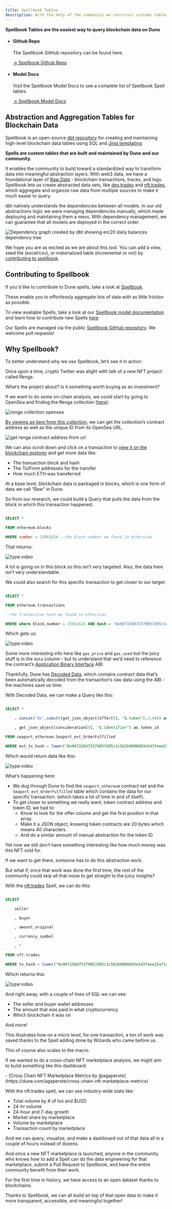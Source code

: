```yaml
---
title: Spellbook Tables
description: With the help of the community we construct customs tables which cover the entirety of a type of activity on the blockchain called Spells.
---
```


**Spellbook Tables are the easiest way to query blockchain data on Dune**

<div class="cards grid" markdown>

- #### Github Repo

  The Spellbook GitHub repository can be found here.

  [→ Spellbook Github Repo](https://github.com/duneanalytics/spellbook)

- #### Model Docs

  Visit the Spellbook Model Docs to see a complete list of Spellbook Spell tables.

  [→ Spellbook Model Docs](https://dune.com/spellbook)

</div>

## Abstraction and Aggregation Tables for Blockchain Data

Spellbook is an open-source [dbt repository](https://docs.getdbt.com/docs/introduction) for creating and maintaining high-level blockchain data tables using SQL and [Jinja templating](https://realpython.com/primer-on-jinja-templating/).

**Spells are custom tables that are built and maintained by Dune and our community.**

It enables the community to build toward a standardized way to transform data into meaningful abstraction layers. With web3 data, we have a foundational layer of [Raw Data](/data-tables/evm/ethereum/raw/) - blockchain transactions, traces, and logs. Spellbook lets us create abstracted data sets, like [dex.trades](../data-tables/evm/ethereum/DEX/dex-trades) and [nft.trades](/data-tables/evm/ethereum/NFT/nft-trades), which aggregate and organize raw data from multiple sources to make it much easier to query.

dbt natively understands the dependencies between all models. In our old abstractions logic we were managing dependencies manually, which made deploying and maintaining them a mess. With dependency management, we can guarantee that all models are deployed in the correct order.

![Dependency graph created by dbt showing erc20 daily balances dependency tree](images/dbt-erc20-dependency-graph.jpg)

We hope you are as excited as we are about this tool. You can add a view, seed file (excel/csv), or materialized table (incremental or not) by [contributing to spellbook](../spellbook/index.md).

## Contributing to Spellbook

If you'd like to contribute to Dune spells, take a look at [Spellbook](../spellbook/index.md).

These enable you to effortlessly aggregate lots of data with as little friction as possible.

To view available Spells, take a look at our [Spellbook model documentation](https://dune.com/spellbook) and learn how to contribute new Spells [here](../spellbook/index.md)

Our Spells are managed via the public [Spellbook GitHub repository](https://github.com/duneanalytics/spellbook/). We welcome pull requests!

## Why Spellbook?

To better understand why we use Spellbook, let’s see it in action.

Once upon a time, crypto Twitter was alight with talk of a new NFT project called Renga.

What’s the project about? Is it something worth buying as an investment?

If we want to do some on-chain analysis, we could start by going to OpenSea and finding the Renga collection ([here](https://opensea.io/collection/renga)).

![renga collection opensea](../../spellbook/images/RENGA-Collection-OpenSea.png)

[By viewing an item from this collection](https://opensea.io/assets/ethereum/0x394e3d3044fc89fcdd966d3cb35ac0b32b0cda91/6294), we can get the collection’s contract address as well as the unique ID from its OpenSea URL.

![get renga contract address from url](../../spellbook/images/get-renga-contract-address-from-url.png)

We can also scroll down and click on a transaction to [view it on the blockchain explorer](https://etherscan.io/tx/0x96f158d75379057d95c1c562b9908603e543feee25a71ac420e21ecf0a0c643c) and get more data like:

- The transaction block and hash
- The To/From addresses for the transfer
- How much ETH was transferred

At a base level, blockchain data is packaged in blocks, which is one form of data we call “Raw” in Dune.

So from our research, we could build a Query that pulls the data from the block in which this transaction happened.

```sql

SELECT *

FROM ethereum.blocks

WHERE number = 15661624 --the block number we found in etherscan

```

That returns:

![type:video](https://dune.com/embeds/1645898/2727844/09c37981-3b21-4bfd-85da-c029755af873)

A lot is going on in this block so this isn’t very targeted. Also, the data here isn’t very understandable.

We could also search for this specific transaction to get closer to our target:

```sql

SELECT *

FROM ethereum.transactions

--the transaction hash we found in etherscan

WHERE where block_number = 15661624 AND hash = '0x96f158d75379057d95c1c562b9908603e543feee25a71ac420e21ecf0a0c643c'

```

Which gets us:

![type:video](https://dune.com/embeds/1645938/2727926/8a442735-79c7-4903-a525-303c8163d7fd)

Some more interesting info here like `gas_price` and `gas_used` but the juicy stuff is in the `data` column - but to understand that we’d need to reference the contract’s [Application Binary Interface](https://www.quicknode.com/guides/smart-contract-development/what-is-an-abi) ABI.

Thankfully, Dune has [Decoded Data](../decoded/index.md), which contains contract data that’s been automatically decoded from the transaction’s raw data using the ABI - the machines save us time.

With Decoded Data, we can make a Query like this:

```sql

SELECT *

    , concat('0x',substr(get_json_object(offer[0], "$.token"),3,40)) as token_contract_address

    , get_json_object(consideration[0], "$.identifier") as token_id

FROM seaport_ethereum.Seaport_evt_OrderFulfilled

WHERE evt_tx_hash = lower("0x96f158d75379057d95c1c562b9908603e543feee25a71ac420e21ecf0a0c643c") --sample tx

```

Which would return data like this:

![type:video](https://dune.com/embeds/1345665/2296143/757ed708-17da-4c81-9633-ac19a9d3f3d3)

What’s happening here:

- We dug through Dune to find the `seaport_ethereum` contract set and the `Seaport_evt_OrderFulfilled` table which contains the data for our specific transaction. (which takes a lot of time in and of itself).
- To get closer to something we really want, token contract address and token ID, we had to:
  - Know to look for the offer column and get the first position in that array
  - Make it a JSON object, knowing token contracts are 20 bytes which means 40 characters.
  - And do a similar amount of manual abstraction for the token ID

Yet now we still don’t have something interesting like how much money was this NFT sold for.

If we want to get there, someone has to do this abstraction work.

But what if, once that work was done the first time, the rest of the community could skip all that noise to get straight to the juicy insights?

With the [nft.trades](https://dune.com/spellbook#!/model/model.spellbook.nft_trades) Spell, we can do this:

```sql

SELECT

    seller

    , buyer

    , amount_original

    , currency_symbol

    , *

FROM nft.trades

WHERE tx_hash = lower("0x96f158d75379057d95c1c562b9908603e543feee25a71ac420e21ecf0a0c643c") --sample tx

```

Which returns this:

![type:video](https://dune.com/embeds/1345985/2296638/51cc251d-c1ec-4f71-a269-2b194b25bdac)

And right away, with a couple of lines of SQL we can see:

- The seller and buyer wallet addresses
- The amount that was paid in what cryptocurrency
- Which blockchain it was on

And more!

This illustrates how on a micro level, for one transaction, a ton of work was saved thanks to the Spell adding done by Wizards who came before us.

This of course also scales to the macro.

If we wanted to do a cross-chain NFT marketplace analysis, we might aim to build something like this dashboard:

<div class="cards grid" markdown>
- [Cross Chain NFT Marketplace Metrics by @agaperste](https://dune.com/agaperste/cross-chain-nft-marketplace-metrics)
</div>

With the nft.trades spell, we can see industry-wide stats like:

- Total volume by # of txs and $USD
- 24-hr volume
- 24-hour and 7-day growth
- Market share by marketplace
- Volume by marketplace
- Transaction count by marketplace

And we can query, visualize, and make a dashboard out of that data all in a couple of hours instead of dozens.

And once a new NFT marketplace is launched, anyone in the community who knows how to add a Spell can do the data engineering for that marketplace, submit a Pull Request to Spellbook, and have the entire community benefit from their work.

For the first time in history, we have access to an open dataset thanks to blockchains.

Thanks to Spellbook, we can all build on top of that open data to make it more transparent, accessible, and meaningful together!
